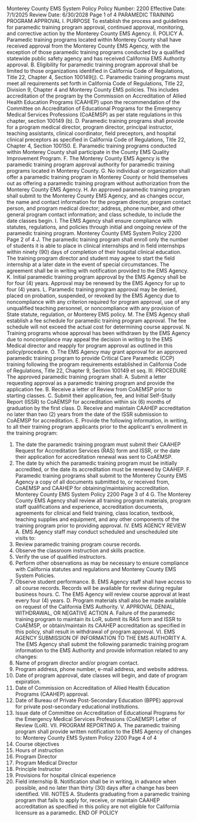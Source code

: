 Monterey County EMS System Policy
Policy Number: 2200
Effective Date: 7/1/2025
Review Date: 6/30/2028
Page 1 of 4
PARAMEDIC TRAINING PROGRAM APPROVAL
I. PURPOSE
To establish the process and guidelines for paramedic training program approval, continued
approval, monitoring, and corrective action by the Monterey County EMS Agency.
II. POLICY
A. Paramedic training programs located within Monterey County shall have received
approval from the Monterey County EMS Agency, with the exception of those paramedic
training programs conducted by a qualified statewide public safety agency and has
received California EMS Authority approval.
B. Eligibility for paramedic training program approval shall be limited to those
organizations identified in California Code of Regulations, Title 22, Chapter 4, Section
100149(j).
C. Paramedic training programs must meet all requirements set forth in California Code of
Regulations, Title 22, Division 9, Chapter 4 and Monterey County EMS policies. This
includes accreditation of the program by the Commission on Accreditation of Allied
Health Education Programs (CAAHEP) upon the recommendation of the Committee on
Accreditation of Educational Programs for the Emergency Medical Services Professions
(CoAEMSP) as per state regulations in this chapter, section 100149 (b).
D. Paramedic training programs shall provide for a program medical director, program
director, principal instructor, teaching assistants, clinical coordinator, field preceptors,
and hospital clinical preceptors as specified in California Code of Regulations, Title 22,
Chapter 4, Section 100150.
E. Paramedic training programs conducted within Monterey County shall participate in the
County EMS Quality Improvement Program.
F. The Monterey County EMS Agency is the paramedic training program approval authority
for paramedic training programs located in Monterey County.
G. No individual or organization shall offer a paramedic training program in Monterey
County or hold themselves out as offering a paramedic training program without
authorization from the Monterey County EMS Agency.
H. An approved paramedic training program shall submit to the Monterey County EMS
Agency, and as changes occur, the name and contact information for the program
director, program contact person, and program medical director; address, phone number,
and other general program contact information; and class schedule, to include the date
classes begin.
I. The EMS Agency shall ensure compliance with statutes, regulations, and policies through
initial and ongoing review of the paramedic training program.
Monterey County EMS System Policy 2200
Page 2 of 4
J. The paramedic training program shall enroll only the number of students it is able to
place in clinical internships and in field internships within ninety (90) days of completion
of their hospital clinical education. The training program director and student may agree
to start the field internship at a later date in the event of special circumstances. The
agreement shall be in writing with notification provided to the EMS Agency.
K. Initial paramedic training program approval by the EMS Agency shall be for four (4)
years. Approval may be renewed by the EMS Agency for up to four (4) years.
L. Paramedic training program approval may be denied, placed on probation, suspended, or
revoked by the EMS Agency due to noncompliance with any criterion required for
program approval, use of any unqualified teaching personnel, or noncompliance with any
provision of State statute, regulation, or Monterey EMS policy.
M. The EMS Agency shall establish a fee schedule for paramedic training program approval.
The fee schedule will not exceed the actual cost for determining course approval.
N. Training programs whose approval has been withdrawn by the EMS Agency due to
noncompliance may appeal the decision in writing to the EMS Medical director and
reapply for program approval as outlined in this policy/procedure.
O. The EMS Agency may grant approval for an approved paramedic training program to
provide Critical Care Paramedic (CCP) training following the program requirements
established in California Code of Regulations, Title 22, Chapter 9, Section 100149 et seq.
III. PROCEDURE
The approved paramedic training program shall:
A. Submit a letter requesting approval as a paramedic training program and provide the
application fee.
B. Receive a letter of Review from CoAEMSP prior to starting classes.
C. Submit their application, fee, and Initial Self-Study Report (ISSR) to CoAEMSP for
accreditation within six (6) months of graduation by the first class.
D. Receive and maintain CAAHEP accreditation no later than two (2) years from the date of
the ISSR submission to CoAEMSP for accreditation.
E. Provide the following information, in writing, to all their training program applicants
prior to the applicant's enrollment in the training program:
1. The date the paramedic training program must submit their CAAHEP Request for
Accreditation Services (RAS) form and ISSR, or the date their application for
accreditation renewal was sent to CoAEMSP.
2. The date by which the paramedic training program must be initially accredited, or
the date its accreditation must be renewed by CAAHEP.
F. Paramedic training programs shall submit to the Monterey County EMS Agency a copy
of all documents submitted to, or received from, CoAEMSP and CAAHEP for
obtaining/maintaining accreditation.
Monterey County EMS System Policy 2200
Page 3 of 4
G. The Monterey County EMS Agency shall review all training program materials, program
staff qualifications and experience, accreditation documents, agreements for clinical and
field training, class location, textbook, teaching supplies and equipment, and any other
components of the training program prior to providing approval.
IV. EMS AGENCY REVIEW
A. EMS Agency staff may conduct scheduled and unscheduled site visits to:
1. Review paramedic training program course records.
2. Observe the classroom instruction and skills practice.
3. Verify the use of qualified instructors.
4. Perform other observations as may be necessary to ensure compliance with
California statutes and regulations and Monterey County EMS System Policies.
5. Observe student performance.
B. EMS Agency staff shall have access to all course records. Records will be available for
review during regular business hours.
C. The EMS Agency will review course approval at least every four (4) years.
D. Program materials shall also be made available on request of the California EMS
Authority.
V. APPROVAL DENIAL, WITHDRAWAL, OR NEGATIVE ACTION
A. Failure of the paramedic training program to maintain its LoR, submit its RAS form and
ISSR to CoAEMSP, or obtain/maintain its CAAHEP accreditation as specified in this
policy, shall result in withdrawal of program approval.
VI. EMS AGENCY SUBMISSION OF INFORMATION TO THE EMS AUTHORITY
A. The EMS Agency shall submit the following paramedic training program information to
the EMS Authority and provide information related to any changes:
1. Name of program director and/or program contact.
2. Program address, phone number, e-mail address, and website address.
3. Date of program approval, date classes will begin, and date of program expiration.
4. Date of Commission on Accreditation of Allied Health Education Programs
(CAAHEP) approval.
5. Date of Bureau of Private Post-Secondary Education (BPPE) approval for private
post-secondary educational institutions.
6. Issue date of Committee on Accreditation of Educational Programs for the
Emergency Medical Services Professions (CoAEMSP) Letter of Review (LoR).
VII. PROGRAM REPORTING
A. The paramedic training program shall provide written notification to the EMS Agency of
changes to:
Monterey County EMS System Policy 2200
Page 4 of 4
1. Course objectives
2. Hours of instruction
3. Program Director
4. Program Medical Director
5. Principle Instructor
6. Provisions for hospital clinical experience
7. Field internship
B. Notification shall be in writing, in advance when possible, and no later than thirty (30)
days after a change has been identified.
VIII. NOTES
A. Students graduating from a paramedic training program that fails to apply for, receive, or
maintain CAAHEP accreditation as specified in this policy are not eligible for California
licensure as a paramedic.
END OF POLICY
